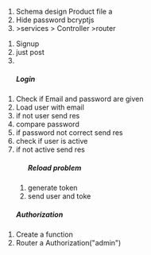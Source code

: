 
<ol>
    <li>Schema design Product file a  </li>
    <li>Hide password  bcryptjs </li>
    <li>>services > Controller >router  </li>
   
</ol> 
    <ol>
    <li>Signup</li>
<li> just post</li>
 <li></li>
 </ol>
    <ol> 
       <h5> Login</h5>  
<li> Check if Email and password are given</li>
<li> Load user with email</li>
<li> if not user send res</li>
<li> compare password</li>
<li> if password not correct send res</li>
<li> check if user is active</li>
<li> if not active send res</li>
<ol>
    <h5>Reload problem</h5>
<li> generate token</li>
<li> send user and toke</li>
</ol>

</ol>


<ol> 
       <h5> Authorization</h5>  
<li> Create a function </li>
<li> Router a Authorization("admin") </li>
    
    


</ol>

